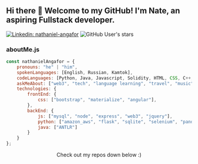 ## Hi there 👋 Welcome to my GitHub! I'm Nate, an aspiring Fullstack developer.

[![Linkedin: nathaniel-angafor](https://img.shields.io/badge/-LinkedIn-blue?style=flat-square&logo=Linkedin&logoColor=white&link=https://https://www.linkedin.com/in/nathaniel-angafor/)](https://www.linkedin.com/in/nathaniel-angafor/)
![GitHub User's stars](https://img.shields.io/github/stars/nathanielangafor?style=plastic)

### aboutMe.js

```javascript
const nathanielAngafor = {
    pronouns: "he" | "him",
    spokenLanguages: [English, Russian, Kamtok],
    codeLanguages: [Python, Java, Javascript, Solidity, HTML, CSS, C++, C, Swift],
    askMeAbout: ["web3", "tech", "language learning", "travel", "music", "boxing"],
    technologies: {
        frontEnd: {
            css: ["bootstrap", "materialize", "angular"],
        },
        backEnd: {
            js: ["mysql", "node", "express", "web3", "jquery"],
            python: ["amazon_aws", "flask", "sqlite", "selenium", "pandas", "beautifulsoup"],
            java: ["ANTLR"]
        }        
    }
};
```

<p align="center">
Check out my repos down below :)
</p>


